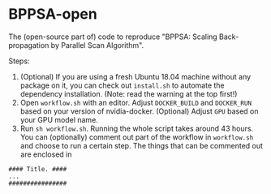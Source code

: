 # BPPSA-open
The (open-source part of) code to reproduce "BPPSA: Scaling Back-propagation by Parallel Scan Algorithm".

Steps:
1. (Optional) If you are using a fresh Ubuntu 18.04 machine without any package on it, you can check out `install.sh` to automate the dependency installation. (Note: read the warning at the top first!)
2. Open `workflow.sh` with an editor. Adjust `DOCKER_BUILD` and `DOCKER_RUN` based on your version of nvidia-docker. (Optional) Adjust `GPU` based on your GPU model name.
3. Run `sh workflow.sh`. Running the whole script takes around 43 hours. You can (optionally) comment out part of the workflow in `workflow.sh` and choose to run a certain step. The things that can be commented out are enclosed in
```
#### Title. ####
...
################
```
